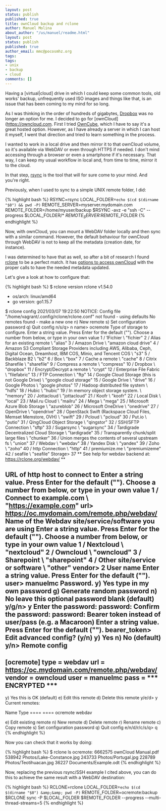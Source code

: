 ```yaml
---
layout: post
status: publish
published: true
title: ownCloud backup and rclone
author: Manuel Molina
about_author: "/us/manuel/readme.html"
layout: post
status: publish
published: true
author_email: mmc@pocosmhz.org
tags:
tags:
- unix
- backup
- cloud
comments: []
---
```

Having a \[virtual\|cloud\] drive in which I could keep some common tools, old works' backup, unfrequently used ISO images and things like that, is an issue that has been coming to my mind for so long.

As I was thinking in the order of hundreds of gigabytes, [Dropbox](https://www.dropbox.com) was no longer an option for me. I decided to go for [ownCloud](https://owncloud.com. First I tried [OwnCube](https://owncube.com/), which I have to say it's a great hosted option. However, as I have already a server in which I can host it myself, I went that direction and tried to learn something in the process.

I wanted to work in a local drive and then mirror it to that ownCloud volume, so it's available via WebDAV or even through HTTPS if needed. I don't mind accessing through a browser or even a smartphone if it's necessary. That way, I can keep my usual workflow in local and, from time to time, mirror it to the cloud.

In that step, [rsync](https://rsync.samba.org/) is the tool that will for sure come to your mind. And you're right.

Previously, when I used to sync to a simple UNIX remote folder, I did:

{% highlight bash %}
RSYNC=rsync
LOCAL_FOLDER=`echo $(cd $(dirname "$0") && pwd -P)`
REMOTE_SERVER=myserver.mydomain.com
REMOTE_FOLDER=/home/myuser/backup
$RSYNC -avz -e "ssh -C" --progress $LOCAL_FOLDER/* $REMOTE_SERVER:$REMOTE_FOLDER
{% endhighlight %}

Now, with ownCloud, you can mount a WebDAV folder locally and then sync with a similar command. However, the default behaviour for ownCloud through WebDAV is not to keep all the metadata (creation date, for instance).

I was determined to have that as well, so after a bit of research I found [rclone](https://rclone.org/) to be a perfect match. It has [options to access ownCloud](https://rclone.org/webdav/#owncloud) with the proper calls to have the needed metadata updated.

Let's give a look at how to configure that:

{% highlight bash %}
$ rclone version
rclone v1.54.0
- os/arch: linux/amd64
- go version: go1.15.7

$ rclone config
2021/03/07 19:22:50 NOTICE: Config file "/home/vagrant/.config/rclone/rclone.conf" not found - using defaults
No remotes found - make a new one
n) New remote
s) Set configuration password
q) Quit config
n/s/q> n
name> ocremote 
Type of storage to configure.
Enter a string value. Press Enter for the default ("").
Choose a number from below, or type in your own value
 1 / 1Fichier
   \ "fichier"
 2 / Alias for an existing remote
   \ "alias"
 3 / Amazon Drive
   \ "amazon cloud drive"
 4 / Amazon S3 Compliant Storage Providers including AWS, Alibaba, Ceph, Digital Ocean, Dreamhost, IBM COS, Minio, and Tencent COS
   \ "s3"
 5 / Backblaze B2
   \ "b2"
 6 / Box
   \ "box"
 7 / Cache a remote
   \ "cache"
 8 / Citrix Sharefile
   \ "sharefile"
 9 / Compress a remote
   \ "compress"
10 / Dropbox
   \ "dropbox"
11 / Encrypt/Decrypt a remote
   \ "crypt"
12 / Enterprise File Fabric
   \ "filefabric"
13 / FTP Connection
   \ "ftp"
14 / Google Cloud Storage (this is not Google Drive)
   \ "google cloud storage"
15 / Google Drive
   \ "drive"
16 / Google Photos
   \ "google photos"
17 / Hadoop distributed file system
   \ "hdfs"
18 / Hubic
   \ "hubic"
19 / In memory object storage system.
   \ "memory"
20 / Jottacloud
   \ "jottacloud"
21 / Koofr
   \ "koofr"
22 / Local Disk
   \ "local"
23 / Mail.ru Cloud
   \ "mailru"
24 / Mega
   \ "mega"
25 / Microsoft Azure Blob Storage
   \ "azureblob"
26 / Microsoft OneDrive
   \ "onedrive"
27 / OpenDrive
   \ "opendrive"
28 / OpenStack Swift (Rackspace Cloud Files, Memset Memstore, OVH)
   \ "swift"
29 / Pcloud
   \ "pcloud"
30 / Put.io
   \ "putio"
31 / QingCloud Object Storage
   \ "qingstor"
32 / SSH/SFTP Connection
   \ "sftp"
33 / Sugarsync
   \ "sugarsync"
34 / Tardigrade Decentralized Cloud Storage
   \ "tardigrade"
35 / Transparently chunk/split large files
   \ "chunker"
36 / Union merges the contents of several upstream fs
   \ "union"
37 / Webdav
   \ "webdav"
38 / Yandex Disk
   \ "yandex"
39 / Zoho
   \ "zoho"
40 / http Connection
   \ "http"
41 / premiumize.me
   \ "premiumizeme"
42 / seafile
   \ "seafile"
Storage> 37
** See help for webdav backend at: https://rclone.org/webdav/ **

URL of http host to connect to
Enter a string value. Press Enter for the default ("").
Choose a number from below, or type in your own value
 1 / Connect to example.com
   \ "https://example.com"
url> https://oc.mydomain.com/remote.php/webdav/     
Name of the Webdav site/service/software you are using
Enter a string value. Press Enter for the default ("").
Choose a number from below, or type in your own value
 1 / Nextcloud
   \ "nextcloud"
 2 / Owncloud
   \ "owncloud"
 3 / Sharepoint
   \ "sharepoint"
 4 / Other site/service or software
   \ "other"
vendor> 2
User name
Enter a string value. Press Enter for the default ("").
user> manuelmc
Password.
y) Yes type in my own password
g) Generate random password
n) No leave this optional password blank (default)
y/g/n> y
Enter the password:
password:
Confirm the password:
password:
Bearer token instead of user/pass (e.g. a Macaroon)
Enter a string value. Press Enter for the default ("").
bearer_token> 
Edit advanced config? (y/n)
y) Yes
n) No (default)
y/n> 
Remote config
--------------------
[ocremote]
type = webdav
url = https://oc.mydomain.com/remote.php/webdav/
vendor = owncloud
user = manuelmc
pass = *** ENCRYPTED ***
--------------------
y) Yes this is OK (default)
e) Edit this remote
d) Delete this remote
y/e/d> y
Current remotes:

Name                 Type
====                 ====
ocremote             webdav

e) Edit existing remote
n) New remote
d) Delete remote
r) Rename remote
c) Copy remote
s) Set configuration password
q) Quit config
e/n/d/r/c/s/q> q
{% endhighlight %}

Now you can check that it works by doing:

{% highlight bash %}
$ rclone ls ocremote:
  6662575 ownCloud Manual.pdf
   538942 Photos/Lake-Constance.jpg
   243733 Photos/Portugal.jpg
   228789 Photos/Teotihuacan.jpg
    36227 Documents/Example.odt
{% endhighlight %}

Now, replacing the previous rsync/SSH example I cited above, you can do this to achieve the same result with a WebDAV destination:

{% highlight bash %}
RCLONE=rclone
LOCAL_FOLDER=`echo $(cd $(dirname "$0") &amp;&amp; pwd -P)`
REMOTE_FOLDER=ocremote:backup
$RCLONE sync -P $LOCAL_FOLDER $REMOTE_FOLDER --progress --multi-thread-streams=5
{% endhighlight %}
